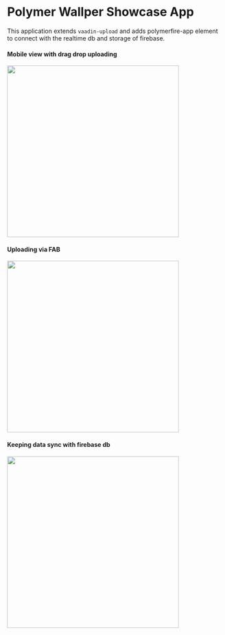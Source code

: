 # Polymer Wallper Showcase App

This application extends `vaadin-upload` and adds polymerfire-app element to connect with the realtime db and storage of firebase. 

#### Mobile view with drag drop uploading
<img src="https://cloud.githubusercontent.com/assets/617876/20542815/97c9d2e8-b103-11e6-9766-9ffd16a0e99a.gif" width="400" />

#### Uploading via FAB 
<img src="https://cloud.githubusercontent.com/assets/617876/20542816/97f3f438-b103-11e6-903d-c5857f1cae54.gif" width="400" />

#### Keeping data sync with firebase db
<img src="https://cloud.githubusercontent.com/assets/617876/20542817/9802a1e0-b103-11e6-8dec-708e634fef22.gif" width="400" />


